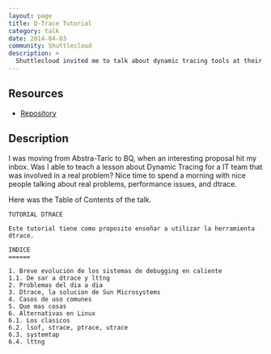 ```yaml
---
layout: page
title: D-Trace Tutorial
category: talk
date: 2014-04-03
community: Shuttlecloud
description: >
  Shuttlecloud invited me to talk about dynamic tracing tools at their office.
---
```


## Resources

* [Repository](https://github.com/jmoratilla/dtrace-tutorial)

## Description

I was moving from Abstra-Taric to BQ, when an interesting proposal hit my inbox.
  Was I able to teach a lesson about Dynamic Tracing for a IT team that was
 involved in a real problem?  Nice time to spend a morning with nice people
 talking about real problems, performance issues, and dtrace.

Here was the Table of  Contents of the talk.

    TUTORIAL DTRACE

    Este tutorial tiene como proposito enseñar a utilizar la herramienta dtrace.

    INDICE
    ======

    1. Breve evolución de los sistemas de debugging en caliente
    1.1. De sar a dtrace y lttng
    2. Problemas del dia a dia
    3. Dtrace, la solucion de Sun Microsystems
    4. Casos de uso comunes
    5. Que mas cosas
    6. Alternativas en Linux
    6.1. Los clasicos
    6.2. lsof, strace, ptrace, utrace
    6.3. systemtap
    6.4. lttng

